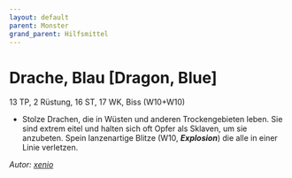 ```yaml
---
layout: default
parent: Monster
grand_parent: Hilfsmittel
---
```


# Drache, Blau [Dragon, Blue]
13 TP, 2 Rüstung, 16 ST, 17 WK, Biss (W10+W10)
- Stolze Drachen, die in Wüsten und anderen Trockengebieten leben. Sie sind extrem eitel und halten sich oft Opfer als Sklaven, um sie anzubeten. Spein lanzenartige Blitze (W10, ***Explosion***) die alle in einer Linie verletzen.

*Autor: [xenio](https://xenioinabottle.blogspot.com)*